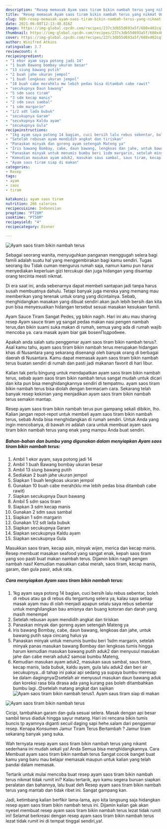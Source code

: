 ```yaml
---
description: "Resep memasak Ayam saos tiram bikin nambah terus yang nikmat Untuk Jualan"
title: "Resep memasak Ayam saos tiram bikin nambah terus yang nikmat Untuk Jualan"
slug: 989-resep-memasak-ayam-saos-tiram-bikin-nambah-terus-yang-nikmat-untuk-jualan
date: 2021-06-08T12:13:48.816Z
image: https://img-global.cpcdn.com/recipes/237c3db55d693a5f/680x482cq70/ayam-saos-tiram-bikin-nambah-terus-foto-resep-utama.jpg
thumbnail: https://img-global.cpcdn.com/recipes/237c3db55d693a5f/680x482cq70/ayam-saos-tiram-bikin-nambah-terus-foto-resep-utama.jpg
cover: https://img-global.cpcdn.com/recipes/237c3db55d693a5f/680x482cq70/ayam-saos-tiram-bikin-nambah-terus-foto-resep-utama.jpg
author: Winifred Atkins
ratingvalue: 3.7
reviewcount: 4
recipeingredient:
- "1 ekor ayam saya potong jadi 14"
- "1 buah Bawang bombay ukuran besar"
- "13 siung bawang putih"
- "2 buah jahe ukuran jempol"
- "1 buah lengkoas ukuran jempol"
- "10 buah cabe merahklu mw lebih pedas bisa ditambah cabe rawit"
- "secukupnya Daun bawang"
- "5 sdm saos tiram"
- "3 sdm kecap manis"
- "2 sdm saus sambal"
- "1 sdm margarin"
- "1/2 sdt lada bubuk"
- "secukupnya Garam"
- "secukupnya Kaldu ayam"
- "secukupnya Gula"
recipeinstructions:
- "1kg ayam saya potong 14 bagian, cuci bersih lalu rebus sebentar, boleh di rebus atau ga di rebus dlu tergantung selera ya, kalau saya setiap masak ayam mau di olah menjadi apapun selalu saya rebus sebentar untuk menghilangkan bau amisnya dan buang kotoran dan darah yang masih menempel"
- "Setelah rebusan ayam mendidih angkat dan tiriskan"
- "Panaskan minyak dan goreng ayam setengah Mateng ya"
- "Iris bawang Bombay, cabe, daun bawang, lengkoas dan jahe, untuk bawang putih saya cincang halus ya"
- "Panaskan minyak untuk menumis bumbu beri 1sdm margarin, setelah minyak panas masukan bawang Bombay dan lengkoas tumis hingga harum kemudian masukan bawang putih aduk2 dan menyusul masukan jahe dan cabe merah aduk2 samoai bumbu Mateng,"
- "Kemudian masukan ayam aduk2, masukan saus sambal, saus tiram, kecap manis, lada bubuk, kaldu ayam, gula lalu aduk2 dan beri air secukupnya...di tahap ini pakai api sedang ya supaya bumbu meresap ke dalam dagingnya😊setelah air menyusut masukan daun bawang aduk dan koreksi rasa bila dirasa ada yang kurang pas boleh ditambahkan bumbu lagi..😊setelah matang angkat dan sajikan"
- "Ayam saus tiram siap di makan"
categories:
- Resep
tags:
- ayam
- saos
- tiram

katakunci: ayam saos tiram 
nutrition: 266 calories
recipecuisine: Indonesian
preptime: "PT28M"
cooktime: "PT58M"
recipeyield: "4"
recipecategory: Dinner

---
```



![Ayam saos tiram bikin nambah terus](https://img-global.cpcdn.com/recipes/237c3db55d693a5f/680x482cq70/ayam-saos-tiram-bikin-nambah-terus-foto-resep-utama.jpg)

Sebagai seorang wanita, menyuguhkan panganan menggugah selera bagi famili adalah suatu hal yang menggembirakan bagi kamu sendiri. Tugas seorang ibu Tidak cuman mengurus rumah saja, namun kamu pun harus menyediakan keperluan gizi tercukupi dan juga hidangan yang disantap orang tercinta mesti nikmat.

Di era  saat ini, anda sebenarnya dapat membeli santapan jadi tanpa harus susah membuatnya dahulu. Tetapi banyak juga mereka yang memang mau memberikan yang terenak untuk orang yang dicintainya. Sebab, menghidangkan masakan yang dibuat sendiri akan jauh lebih bersih dan kita pun bisa menyesuaikan hidangan tersebut sesuai masakan kesukaan famili. 

Ayam Sauce Tiram Sangat Pedes, yg bikin nagih. Hari ini aku mau sharing resep Ayam sauce tiram yg sangat pedas makan nasi pengen nambah terus,dan bikin suami suka makan di rumah, semua yang ada di rumah wajib mencoba ya. cara masak ayam biar gak bosenПодробнее.

Apakah anda salah satu penggemar ayam saos tiram bikin nambah terus?. Asal kamu tahu, ayam saos tiram bikin nambah terus merupakan hidangan khas di Nusantara yang sekarang disenangi oleh banyak orang di berbagai daerah di Nusantara. Kamu dapat memasak ayam saos tiram bikin nambah terus buatan sendiri di rumah dan pasti jadi makanan favorit di hari libur.

Kalian tak perlu bingung untuk mendapatkan ayam saos tiram bikin nambah terus, sebab ayam saos tiram bikin nambah terus sangat mudah untuk dicari dan kita pun bisa menghidangkannya sendiri di tempatmu. ayam saos tiram bikin nambah terus bisa diolah dengan bermacam cara. Sekarang telah banyak resep kekinian yang menjadikan ayam saos tiram bikin nambah terus semakin mantap.

Resep ayam saos tiram bikin nambah terus pun gampang sekali dibikin, lho. Kalian jangan repot-repot untuk membeli ayam saos tiram bikin nambah terus, sebab Anda bisa menghidangkan di rumah sendiri. Untuk Anda yang ingin mencobanya, di bawah ini adalah cara untuk membuat ayam saos tiram bikin nambah terus yang enak yang mampu Anda buat sendiri.

<!--inarticleads1-->

##### Bahan-bahan dan bumbu yang digunakan dalam menyiapkan Ayam saos tiram bikin nambah terus:

1. Ambil 1 ekor ayam, saya potong jadi 14
1. Ambil 1 buah Bawang bombay ukuran besar
1. Ambil 13 siung bawang putih
1. Sediakan 2 buah jahe ukuran jempol
1. Siapkan 1 buah lengkoas ukuran jempol
1. Gunakan 10 buah cabe merah(klu mw lebih pedas bisa ditambah cabe rawit)
1. Siapkan secukupnya Daun bawang
1. Ambil 5 sdm saos tiram
1. Siapkan 3 sdm kecap manis
1. Gunakan 2 sdm saus sambal
1. Siapkan 1 sdm margarin
1. Gunakan 1/2 sdt lada bubuk
1. Siapkan secukupnya Garam
1. Siapkan secukupnya Kaldu ayam
1. Siapkan secukupnya Gula


Masukkan saos tiram, kecap asin, minyak wijen, merica dan kecap manis. Resep membuat masakan seafood yang sangat enak, kepah saos tiram yang soo pasti buat makan nambah terus. Dijamin bikin nagih pengen nambah nasi! Kemudian masukkan cabai merah, saos tiram, kecap manis, garam, dan gula pasir, aduk rata. 

<!--inarticleads2-->

##### Cara menyiapkan Ayam saos tiram bikin nambah terus:

1. 1kg ayam saya potong 14 bagian, cuci bersih lalu rebus sebentar, boleh di rebus atau ga di rebus dlu tergantung selera ya, kalau saya setiap masak ayam mau di olah menjadi apapun selalu saya rebus sebentar untuk menghilangkan bau amisnya dan buang kotoran dan darah yang masih menempel
1. Setelah rebusan ayam mendidih angkat dan tiriskan
1. Panaskan minyak dan goreng ayam setengah Mateng ya
1. Iris bawang Bombay, cabe, daun bawang, lengkoas dan jahe, untuk bawang putih saya cincang halus ya
1. Panaskan minyak untuk menumis bumbu beri 1sdm margarin, setelah minyak panas masukan bawang Bombay dan lengkoas tumis hingga harum kemudian masukan bawang putih aduk2 dan menyusul masukan jahe dan cabe merah aduk2 samoai bumbu Mateng,
1. Kemudian masukan ayam aduk2, masukan saus sambal, saus tiram, kecap manis, lada bubuk, kaldu ayam, gula lalu aduk2 dan beri air secukupnya...di tahap ini pakai api sedang ya supaya bumbu meresap ke dalam dagingnya😊setelah air menyusut masukan daun bawang aduk dan koreksi rasa bila dirasa ada yang kurang pas boleh ditambahkan bumbu lagi..😊setelah matang angkat dan sajikan
<img src="//assets-global.cpcdn.com/assets/icons/button_play-2c75c40dde080a61004c1f40b05d8f140eaff45d7e9e6481dc71c63d2e7c4909.png" alt="Ayam saos tiram bikin nambah terus">1. Ayam saus tiram siap di makan
<img src="//assets-global.cpcdn.com/assets/icons/button_play-2c75c40dde080a61004c1f40b05d8f140eaff45d7e9e6481dc71c63d2e7c4909.png" alt="Ayam saos tiram bikin nambah terus">

Cicipi, tambahkan garam dan gula sesuai selera. Masak dengan api besar sambil terus diaduk hingga sayur matang. Hari ini rencana bikin tumis buncis tp ayamnya diganti secuil daging sapi hehe.salam dari penggemar resep. Kenapa Konsumen Jamur Tiram Terus Bertambah ? Jamur tiram sekarang banyak yang suka. 

Wah ternyata resep ayam saos tiram bikin nambah terus yang nikamt sederhana ini mudah sekali ya! Anda Semua bisa menghidangkannya. Cara Membuat ayam saos tiram bikin nambah terus Sangat cocok banget buat kamu yang baru mau belajar memasak maupun untuk kalian yang telah pandai dalam memasak.

Tertarik untuk mulai mencoba buat resep ayam saos tiram bikin nambah terus nikmat tidak rumit ini? Kalau tertarik, ayo kamu segera buruan siapkan peralatan dan bahannya, lalu buat deh Resep ayam saos tiram bikin nambah terus yang mantab dan tidak ribet ini. Sangat gampang kan. 

Jadi, ketimbang kalian berfikir lama-lama, ayo kita langsung saja hidangkan resep ayam saos tiram bikin nambah terus ini. Dijamin kalian gak akan nyesel membuat resep ayam saos tiram bikin nambah terus lezat tidak rumit ini! Selamat berkreasi dengan resep ayam saos tiram bikin nambah terus lezat tidak rumit ini di tempat tinggal sendiri,ya!.

